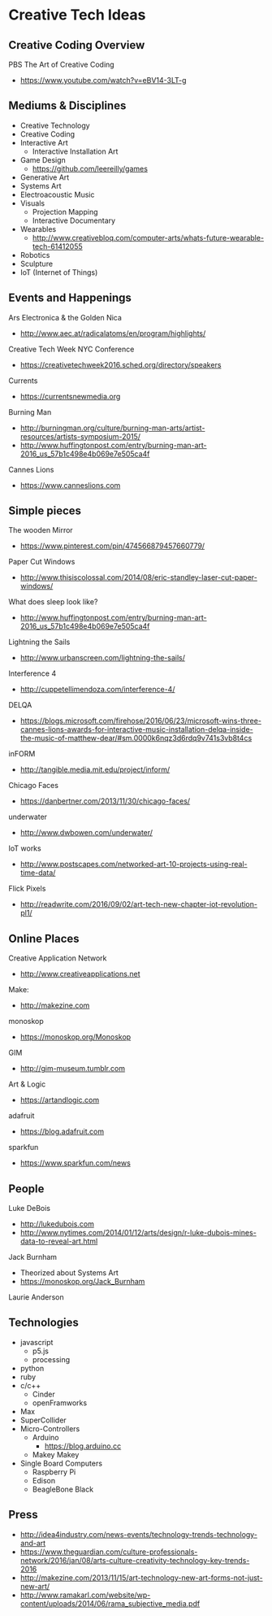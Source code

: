 # Creative Tech Ideas


## Creative Coding Overview
PBS The Art of Creative Coding
- https://www.youtube.com/watch?v=eBV14-3LT-g




## Mediums & Disciplines
- Creative Technology
- Creative Coding
- Interactive Art
    - Interactive Installation Art
- Game Design
    - https://github.com/leereilly/games
- Generative Art
- Systems Art
- Electroacoustic Music
- Visuals
    - Projection Mapping
    - Interactive Documentary
- Wearables
    - http://www.creativebloq.com/computer-arts/whats-future-wearable-tech-61412055
- Robotics
- Sculpture
- IoT (Internet of Things)




## Events and Happenings

Ars Electronica & the Golden Nica
- http://www.aec.at/radicalatoms/en/program/highlights/

Creative Tech Week NYC Conference
- https://creativetechweek2016.sched.org/directory/speakers

Currents
- https://currentsnewmedia.org

Burning Man
- http://burningman.org/culture/burning-man-arts/artist-resources/artists-symposium-2015/
- http://www.huffingtonpost.com/entry/burning-man-art-2016_us_57b1c498e4b069e7e505ca4f

Cannes Lions
- https://www.canneslions.com




## Simple pieces
The wooden Mirror
- https://www.pinterest.com/pin/474566879457660779/

Paper Cut Windows
- http://www.thisiscolossal.com/2014/08/eric-standley-laser-cut-paper-windows/

What does sleep look like?
- http://www.huffingtonpost.com/entry/burning-man-art-2016_us_57b1c498e4b069e7e505ca4f

Lightning the Sails
- http://www.urbanscreen.com/lightning-the-sails/

Interference 4
- http://cuppetellimendoza.com/interference-4/

DELQA
- https://blogs.microsoft.com/firehose/2016/06/23/microsoft-wins-three-cannes-lions-awards-for-interactive-music-installation-delqa-inside-the-music-of-matthew-dear/#sm.0000k6nqz3d6rdq9v741s3vb8t4cs

inFORM
- http://tangible.media.mit.edu/project/inform/

Chicago Faces
- https://danbertner.com/2013/11/30/chicago-faces/

underwater
- http://www.dwbowen.com/underwater/

IoT works
- http://www.postscapes.com/networked-art-10-projects-using-real-time-data/

Flick Pixels
- http://readwrite.com/2016/09/02/art-tech-new-chapter-iot-revolution-pl1/


## Online Places
Creative Application Network
- http://www.creativeapplications.net

Make:
- http://makezine.com

monoskop
- https://monoskop.org/Monoskop

GIM
- http://gim-museum.tumblr.com

Art & Logic
- https://artandlogic.com

adafruit
- https://blog.adafruit.com

sparkfun
- https://www.sparkfun.com/news


## People
Luke DeBois
- http://lukedubois.com
- http://www.nytimes.com/2014/01/12/arts/design/r-luke-dubois-mines-data-to-reveal-art.html

Jack Burnham
- Theorized about Systems Art
- https://monoskop.org/Jack_Burnham

Laurie Anderson


## Technologies
- javascript
    - p5.js
    - processing
- python
- ruby
- c/c++
    - Cinder
    - openFramworks
- Max
- SuperCollider
- Micro-Controllers
    - Arduino
        - https://blog.arduino.cc
    - Makey Makey
- Single Board Computers
    - Raspberry Pi
    - Edison
    - BeagleBone Black


## Press
- http://idea4industry.com/news-events/technology-trends-technology-and-art
- https://www.theguardian.com/culture-professionals-network/2016/jan/08/arts-culture-creativity-technology-key-trends-2016
- http://makezine.com/2013/11/15/art-technology-new-art-forms-not-just-new-art/
- http://www.ramakarl.com/website/wp-content/uploads/2014/06/rama_subjective_media.pdf

